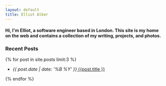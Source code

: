 ```yaml
---
layout: default
title: Elliot Alker
---
```


#### Hi, I'm Elliot, a software engineer based in London. This site is my home on the web and contains a collection of my writing, projects, and photos.


### Recent Posts

{% for post in site.posts limit:3 %}
<ul>
    <li><i>{{ post.date | date: '%B %Y' }}</i><a href="{{ post.url }}"> {{post.title }}</a></li>
</ul>
{% endfor %}